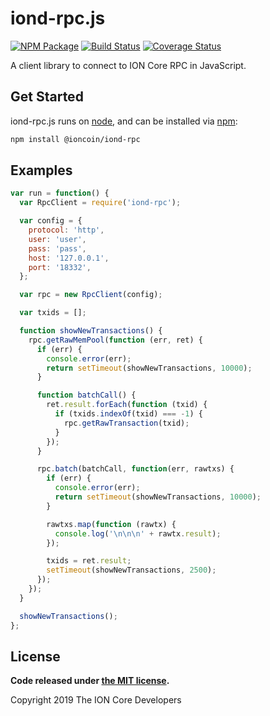iond-rpc.js
===========

[![NPM Package](https://img.shields.io/npm/v/@ioncoin/iond-rpc.svg?style=flat-square)](https://www.npmjs.org/package/@ioncoin/iond-rpc)
[![Build Status](https://img.shields.io/travis/com/ioncoincore/iond-rpc.svg?branch=master&style=flat-square)](https://travis-ci.com/ioncoincore/iond-rpc)
[![Coverage Status](https://img.shields.io/coveralls/ioncoincore/iond-rpc.svg?style=flat-square)](https://coveralls.io/r/ioncoincore/iond-rpc?branch=master)

A client library to connect to ION Core RPC in JavaScript.

## Get Started

iond-rpc.js runs on [node](http://nodejs.org/), and can be installed via [npm](https://npmjs.org/):

```bash
npm install @ioncoin/iond-rpc
```

## Examples

```javascript
var run = function() {
  var RpcClient = require('iond-rpc');

  var config = {
    protocol: 'http',
    user: 'user',
    pass: 'pass',
    host: '127.0.0.1',
    port: '18332',
  };

  var rpc = new RpcClient(config);

  var txids = [];

  function showNewTransactions() {
    rpc.getRawMemPool(function (err, ret) {
      if (err) {
        console.error(err);
        return setTimeout(showNewTransactions, 10000);
      }

      function batchCall() {
        ret.result.forEach(function (txid) {
          if (txids.indexOf(txid) === -1) {
            rpc.getRawTransaction(txid);
          }
        });
      }

      rpc.batch(batchCall, function(err, rawtxs) {
        if (err) {
          console.error(err);
          return setTimeout(showNewTransactions, 10000);
        }

        rawtxs.map(function (rawtx) {
          console.log('\n\n\n' + rawtx.result);
        });

        txids = ret.result;
        setTimeout(showNewTransactions, 2500);
      });
    });
  }

  showNewTransactions();
};
```

## License

**Code released under [the MIT license](https://github.com/ioncoincore/iond-rpc/blob/master/LICENSE).**

Copyright 2019 The ION Core Developers
